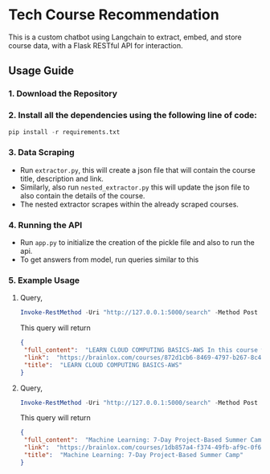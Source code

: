 # Tech Course Recommendation
This is a custom chatbot using Langchain to extract, embed, and store course data, with a Flask RESTful API for interaction.

## Usage Guide

### 1. Download the Repository

### 2. Install all the dependencies using the following line of code:
```python
pip install -r requirements.txt
```

### 3. Data Scraping
- Run `extractor.py`, this will create a json file that will contain the course title, description and link.
- Similarly, also run `nested_extractor.py` this will update the json file to also contain the details of the course.
- The nested extractor scrapes within the already scraped courses.

### 4. Running the API  
- Run `app.py` to initialize the creation of the pickle file and also to run the api.
- To get answers from model, run queries similar to this

### 5. Example Usage
1. Query,
   ```powershell
   Invoke-RestMethod -Uri "http://127.0.0.1:5000/search" -Method Post -Headers @{"Content-Type"="application/json"} -Body '{"query": "AWS cloud computing"}' | ConvertTo-Json -Depth 100
   ```
   This query will return
   ```json
   {  
    "full_content":  "LEARN CLOUD COMPUTING BASICS-AWS In this course we are going to cover the basics and the mostost important services on AWS, At the end In this course we are going to cover the basics and the most important services on AWS, At the end of this course, you will have a solid understanding of AWS and you can start using it for your projects.\n\nMAIN FEATURES OF THE PROGRAM:\n• One on One Live Interactive Sessions with verified Instructor\n• Customized Curriculum according to your kid’s progress\n• Simple and interesting assignments for easy learning\n• Class Tracking Report on daily basis.\n• Strong focus on Learning with Fun\n• Complete access of the study materials and Power Point Slides.",
    "link":  "https://brainlox.com/courses/872d1cb6-8469-4797-b267-8c41837b10e2",
    "title":  "LEARN CLOUD COMPUTING BASICS-AWS"
   }
   ```
2. Query,
   ```powershell
   Invoke-RestMethod -Uri "http://127.0.0.1:5000/search" -Method Post -Headers @{"Content-Type"="application/json"} -Body '{"query": "Machine Learning"}' | ConvertTo-Json -Depth 100
   ```
   This query will return
   ```json
   {      
    "full_content":  "Machine Learning: 7-Day Project-Based Summer Camp Join our \"Machine Learning Mania\" camp for a 7-day tech adventure! Kids will tackle machine learning Join our \"Machine Learning Mania\" camp for a 7-day tech adventure! Kids will tackle machine learning, using Python to predict house prices, segment customers, and explore neural networks. An exciting introduction to this groundbreaking field awaits - enroll your young coder today",
    "link":  "https://brainlox.com/courses/1db857a4-f374-49fb-af9c-0f6d2e5ada45",
    "title":  "Machine Learning: 7-Day Project-Based Summer Camp"
   }
  ```
